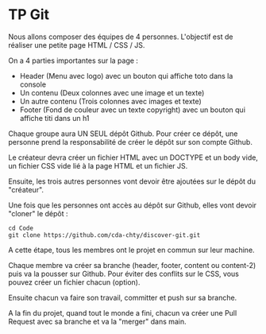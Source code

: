 # TP Git

Nous allons composer des équipes de 4 personnes. L'objectif est de réaliser une petite page HTML / CSS / JS.

On a 4 parties importantes sur la page :

- Header (Menu avec logo) avec un bouton qui affiche toto dans la console
- Un contenu (Deux colonnes avec une image et un texte)
- Un autre contenu (Trois colonnes avec images et texte)
- Footer (Fond de couleur avec un texte copyright) avec un bouton qui affiche titi dans un h1

Chaque groupe aura UN SEUL dépôt Github. Pour créer ce dépôt, une personne prend la responsabilité de créer le dépôt sur son compte Github.

Le créateur devra créer un fichier HTML avec un DOCTYPE et un body vide, un fichier CSS vide lié à la page HTML et un fichier JS.

Ensuite, les trois autres personnes vont devoir être ajoutées sur le dépôt du "créateur".

Une fois que les personnes ont accès au dépôt sur Github, elles vont devoir "cloner" le dépôt :

```
cd Code
git clone https://github.com/cda-chty/discover-git.git
```

A cette étape, tous les membres ont le projet en commun sur leur machine.

Chaque membre va créer sa branche (header, footer, content ou content-2) puis va la pousser sur Github. Pour éviter des conflits sur le CSS, vous pouvez créer un fichier chacun (option).

Ensuite chacun va faire son travail, committer et push sur sa branche.

A la fin du projet, quand tout le monde a fini, chacun va créer une Pull Request avec sa branche et va la "merger" dans main.

